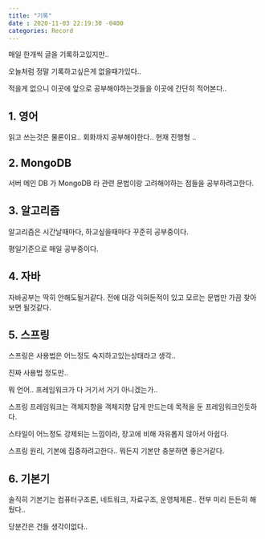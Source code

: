 ```yaml
---
title: "기록"
date : 2020-11-03 22:19:30 -0400
categories: Record
---
```


매일 한개씩 글을 기록하고있지만..

오늘처럼 정말 기록하고싶은게 없을때가있다..

적을게 없으니 이곳에 앞으로 공부해야하는것들을 이곳에 간단히 적어본다..

## 1. 영어

읽고 쓰는것은 물론이요.. 회화까지 공부해야한다.. 현재 진행형 ..


## 2. MongoDB

서버 메인 DB 가 MongoDB 라 관련 문법이랑 고려해야하는 점들을 공부하려고한다.

## 3. 알고리즘

알고리즘은 시간날때마다, 하고싶을때마다 꾸준히 공부중이다.

평일기준으로 매일 공부중이다.

## 4. 자바

자바공부는 딱히 안해도될거같다. 전에 대강 익혀둔적이 있고 모르는 문법만 가끔 찾아보면 될것같다.


## 5. 스프링

스프링은 사용법은 어느정도 숙지하고있는상태라고 생각..

진짜 사용법 정도만..

뭐 언어.. 프레임워크가 다 거기서 거기 아니겠는가..

스프링 프레임워크는 객체지향을 객체지향 답게 만드는데 목적을 둔 프레임워크인듯하다.

스타일이 어느정도 강제되는 느낌이라, 장고에 비해 자유롭지 않아서 아쉽다.

스프링 원리, 기본에 집중하려고한다.. 뭐든지 기본만 충분하면 좋은거같다.


## 6. 기본기

솔직히 기본기는 컴퓨터구조론, 네트워크, 자료구조, 운영체제론.. 전부 미리 든든히 해뒀다..

당분간은 건들 생각이없다..


